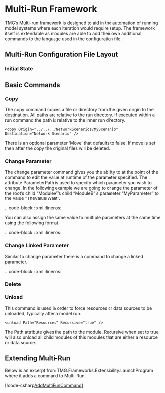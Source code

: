 # Multi-Run Framework


TMG’s Multi-run framework is designed to aid in the automation of running model systems where each iteration would require setup.  The framework itself is extendable as modules are able to add their own additional commands to the language used in the configuration file.

## Multi-Run Configuration File Layout


### Initial State

## Basic Commands

### Copy

The copy command copies a file or directory from the given origin to the destination.  All paths are relative to the run directory.  If executed within a run command the path is relative to the inner run directory.

``<copy Origin="../../../NetworkScenarios/MyScenario" Destination="Network Scenario" />``

There is an optional parameter ‘Move’ that defaults to false.  If move is set then after the copy the original files will be deleted.


### Change Parameter

The change parameter command gives you the ability to at the point of the command to edit the value at runtime of the parameter specified.  The attribute ParameterPath is used to specify which parameter you wish to change.  In the following example we are going to change the parameter of the root’s child “ModuleA”’s child “ModuleB”’s parameter “MyParameter” to the value “TheValueIWant”.

.. code-block:: xml
 :linenos:

  <changeParameter ParameterPath="ModuleA.ModuleB.MyParameter"
	 Value="TheValueIWant"/>

You can also assign the same value to multiple parameters at the same time using the following format.

.. code-block:: xml
 :linenos:

 <changeParameter Value="TheValueIWant">
	 <parameter ParameterPath="ModuleA.ModuleB.MyParameter" />
	 <parameter ParameterPath="ModuleA.ModuleC.MyParameter" />
	 <parameter ParameterPath="ModuleA.ModuleD.MyParameter" />
 </changeParameter>


### Change Linked Parameter
Similar to change parameter there is a command to change a linked parameter.

.. code-block:: xml
 :linenos:

 <changeLinkedParameter Name="[Linked Parameter’s Name]"
    Value="[The value to set it to]"/>


### Delete

 <delete Path="TheFileToDelete.txt" />

 <delete Path="TheDirectoryToDelete" />

 ### Unload

 This command is used in order to force resources or data sources to be unloaded, typically after a model run.

``<unload Path="Resources" Recursive="true" />``

The Path attribute gives the path to the module.  Recursive when set to true will also unload all child modules of this modules that are either a resource or data source.


## Extending Multi-Run

Below is an excerpt from TMG.Frameworks.Extensibility.LaunchProgram where it adds a command to Multi-Run.

[!code-csharp[AddMultiRunCommand](../../../../XTMF/Code/TMG.Frameworks/Extensibility/LaunchProgram.cs#AddMultiRunCommand)]
